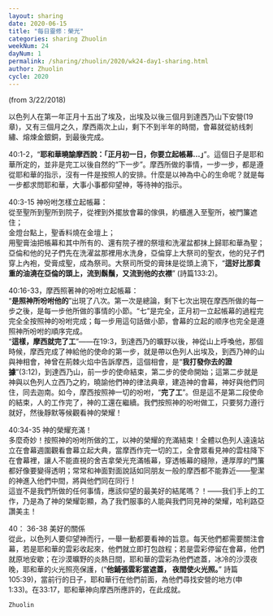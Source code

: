 ```yaml
---
layout: sharing
date: 2020-06-15
title: "每日靈修：榮光"
categories: sharing Zhuolin
weekNum: 24
dayNum: 1
permalink: /sharing/zhuolin/2020/wk24-day1-sharing.html
author: Zhuolin
cycle: 2020
---
```

(from 3/22/2018)

以色列人在第一年正月十五出了埃及，出埃及以後三個月到達西乃山下安營(19章)，又有三個月之久，摩西兩次上山，剩下不到半年的時間，會幕就從紡线刺繡、熔煉金銀銅，到最後完成。  

40:1-2，“**耶和華曉諭摩西說：「正月初一日，你要立起帳幕...」**”。這個日子是耶和華所定的，並非是完工以後自然的“下一步”。摩西所做的事情，一步一步，都是遵從耶和華的指示，沒有一件是按照人的安排。什麼是以神為中心的生命呢？就是每一步都求問耶和華，大事小事都仰望神，等待神的指示。  

40:3-15 神吩咐怎樣立起帳幕：  
從至聖所到聖所到院子，從裡到外擺放會幕的傢俱，約櫃進入至聖所，被門簾遮住；  
金燈台點上，聖香料燒在金壇上；  
用聖膏油把帳幕和其中所有的、還有院子裡的祭壇和洗濯盆都抹上歸耶和華為聖；  
亞倫和他的兒子們先在洗濯盆那裡用水洗身，亞倫穿上大祭司的聖衣，他的兒子們穿上內袍，受膏成聖，成為祭司。大祭司所受的膏抹是從頭上澆下，“**這好比那貴重的油澆在亞倫的頭上，流到鬍鬚，又流到他的衣襟**” (詩篇133:2)。  

40:16-33，摩西照著神的吩咐立起帳幕：  
“**是照神所吩咐他的**”出現了八次。第一次是總論，剩下七次出現在摩西所做的每一步之後，是每一步他所做的事情的小節。“七”是完全，正月初一立起帳幕的過程完完全全按照神的吩咐完成；每一步用這句話做小節，會幕的立起的顺序也完全是遵照神所吩咐的順序完成。  
“**這樣，摩西就完了工**”——在19:3，到達西乃的曠野以後，神從山上呼喚他，那個時候，摩西完成了神給他的使命的第一步，就是帶以色列人出埃及，到西乃神的山與神相會，神曾在荊棘火焰中告訴摩西，這個相會，是“**我打發你去的證據**”(3:12)，到達西乃山，前一步的使命結束，第二步的使命開始；這第二步就是神與以色列人立西乃之約，曉諭他們神的律法典章，建造神的會幕，神好與他們同住，同去迦南。如今，摩西按照神一切的吩咐，“**完了工**”。但是這不是第二段使命的結束，人的工作完了，神的工還在繼續。我們按照神的吩咐做工，只要努力遵行就好，然後靜默等候觀看神的榮耀！  

40:34-35 神的榮耀充滿！  
多麼奇妙！按照神的吩咐所做的工，以神的榮耀的充滿結束！全體以色列人遠遠站立在會幕週圍觀看會幕立起大典，當摩西作完一切的工，全會眾看見神的雲柱降下在會幕裡，讓人不能直視的舍吉拿榮光充滿帳幕，穿透帳幕的縫隙，連厚厚的門簾都好像要變得透明；常常和神面對面說話如同朋友一般的摩西都不能靠近——聖潔的神進入他們中間，將與他們同在同行！  
這豈不是我們所做的任何事情，應該仰望的最美好的結尾嗎？！——我们手上的工作，乃是為了神的榮耀彰顯，為了我們服事的人能與我們同見神的榮耀，哈利路亞讚美主！  

40： 36-38 美好的關係  
從此，以色列人要仰望神而行，一舉一動都要看神的旨意。每天他們都需要關注會幕，若是耶和華的雲彩收起來，他們就立即打包啟程；若是雲彩停留在會幕，他們就原地安歇；在沙漠曠野的炎熱日間，耶和華的雲彩為他們遮蓋，冰冷的沙漠夜晚，耶和華的火光照亮保護，(“**他鋪張雲彩當遮蓋， 夜間使火光照。**” 詩篇105:39)，當前行的日子，耶和華行在他們前面，為他們尋找安營的地方(申1:33)。在33:17，耶和華神向摩西所應許的，在此成就。  

`Zhuolin`  
